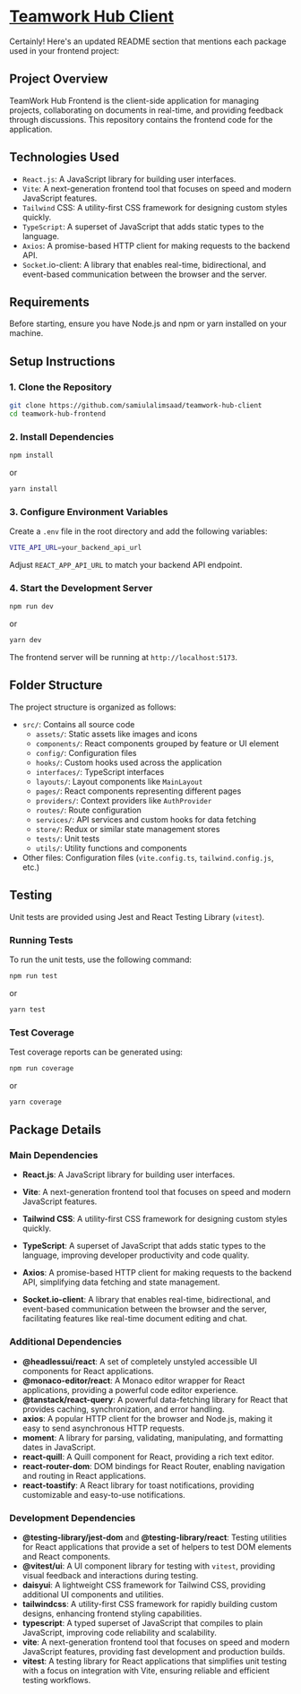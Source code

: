 # [Teamwork Hub Client](https://teamwork-hub-client.vercel.app/)

Certainly! Here's an updated README section that mentions each package used in your frontend project:

## Project Overview

TeamWork Hub Frontend is the client-side application for managing projects, collaborating on documents in real-time, and providing feedback through discussions. This repository contains the frontend code for the application.

## Technologies Used

- `React.js`: A JavaScript library for building user interfaces.
- `Vite`: A next-generation frontend tool that focuses on speed and modern JavaScript features.
- `Tailwind` CSS: A utility-first CSS framework for designing custom styles quickly.
- `TypeScript`: A superset of JavaScript that adds static types to the language.
- `Axios`: A promise-based HTTP client for making requests to the backend API.
- `Socket`.io-client: A library that enables real-time, bidirectional, and event-based communication between the browser and the server.

## Requirements

Before starting, ensure you have Node.js and npm or yarn installed on your machine.

## Setup Instructions

### 1. Clone the Repository

```bash
git clone https://github.com/samiulalimsaad/teamwork-hub-client
cd teamwork-hub-frontend
```

### 2. Install Dependencies

```bash
npm install
```

or

```bash
yarn install
```

### 3. Configure Environment Variables

Create a `.env` file in the root directory and add the following variables:

```bash
VITE_API_URL=your_backend_api_url
```

Adjust `REACT_APP_API_URL` to match your backend API endpoint.

### 4. Start the Development Server

```bash
npm run dev
```

or

```bash
yarn dev
```

The frontend server will be running at `http://localhost:5173`.

## Folder Structure

The project structure is organized as follows:

- `src/`: Contains all source code
  - `assets/`: Static assets like images and icons
  - `components/`: React components grouped by feature or UI element
  - `config/`: Configuration files
  - `hooks/`: Custom hooks used across the application
  - `interfaces/`: TypeScript interfaces
  - `layouts/`: Layout components like `MainLayout`
  - `pages/`: React components representing different pages
  - `providers/`: Context providers like `AuthProvider`
  - `routes/`: Route configuration
  - `services/`: API services and custom hooks for data fetching
  - `store/`: Redux or similar state management stores
  - `tests/`: Unit tests
  - `utils/`: Utility functions and components
- Other files: Configuration files (`vite.config.ts`, `tailwind.config.js`, etc.)

## Testing

Unit tests are provided using Jest and React Testing Library (`vitest`).

### Running Tests

To run the unit tests, use the following command:

```bash
npm run test
```

or

```bash
yarn test
```

### Test Coverage

Test coverage reports can be generated using:

```bash
npm run coverage
```

or

```bash
yarn coverage
```

## Package Details

### Main Dependencies

- **React.js**: A JavaScript library for building user interfaces.

- **Vite**: A next-generation frontend tool that focuses on speed and modern JavaScript features.

- **Tailwind CSS**: A utility-first CSS framework for designing custom styles quickly.

- **TypeScript**: A superset of JavaScript that adds static types to the language, improving developer productivity and code quality.

- **Axios**: A promise-based HTTP client for making requests to the backend API, simplifying data fetching and state management.

- **Socket.io-client**: A library that enables real-time, bidirectional, and event-based communication between the browser and the server, facilitating features like real-time document editing and chat.

### Additional Dependencies

- **@headlessui/react**: A set of completely unstyled accessible UI components for React applications.
- **@monaco-editor/react**: A Monaco editor wrapper for React applications, providing a powerful code editor experience.
- **@tanstack/react-query**: A powerful data-fetching library for React that provides caching, synchronization, and error handling.
- **axios**: A popular HTTP client for the browser and Node.js, making it easy to send asynchronous HTTP requests.
- **moment**: A library for parsing, validating, manipulating, and formatting dates in JavaScript.
- **react-quill**: A Quill component for React, providing a rich text editor.
- **react-router-dom**: DOM bindings for React Router, enabling navigation and routing in React applications.
- **react-toastify**: A React library for toast notifications, providing customizable and easy-to-use notifications.

### Development Dependencies

- **@testing-library/jest-dom** and **@testing-library/react**: Testing utilities for React applications that provide a set of helpers to test DOM elements and React components.
- **@vitest/ui**: A UI component library for testing with `vitest`, providing visual feedback and interactions during testing.
- **daisyui**: A lightweight CSS framework for Tailwind CSS, providing additional UI components and utilities.
- **tailwindcss**: A utility-first CSS framework for rapidly building custom designs, enhancing frontend styling capabilities.
- **typescript**: A typed superset of JavaScript that compiles to plain JavaScript, improving code reliability and scalability.
- **vite**: A next-generation frontend tool that focuses on speed and modern JavaScript features, providing fast development and production builds.
- **vitest**: A testing library for React applications that simplifies unit testing with a focus on integration with Vite, ensuring reliable and efficient testing workflows.
